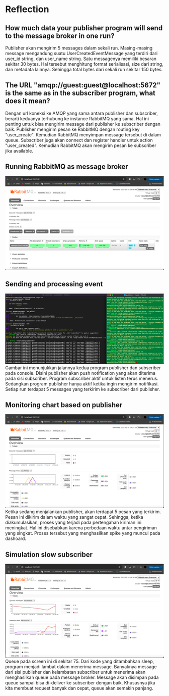 # Reflection

## How much data your publisher program will send to the message broker in one run?
Publisher akan mengirim 5 messages dalam sekali run. Masing-masing message mengandung suatu UserCreatedEventMessage yang terdiri dari user_id string, dan user_name string. Satu messagenya memiliki besaran sekitar 30 bytes. Hal tersebut menghitung format serialisasi, size dari string, dan metadata lainnya. Sehingga total bytes dari sekali run sekitar 150 bytes.

## The URL "amqp://guest:guest@localhost:5672" is the same as in the subscriber program, what does it mean?
Dengan url koneksi ke AMQP yang sama antara publisher dan subscriber, berarti keduanya terhubung ke instance RabbitMQ yang sama. Hal ini penting untuk bisa mengirim message dari publisher ke subscriber dengan baik. Publisher mengirim pesan ke RabbitMQ dengan routing key "user_create". Kemudian RabbitMQ menyimpan message tersebut di dalam queue. Subscriber juga akan connect dan register handler untuk action "user_created". Kemudian RabbitMQ akan mengirim pesan ke subscriber jika available.

## Running RabbitMQ as message broker
![Running RabbitMQ as message broker](image/running.png)

## Sending and processing event
![Sending and processing event](image/console.png)
Gambar ini menunjukkan jalannya kedua program publisher dan subscriber pada console. Disini publisher akan push notification yang akan diterima pada sisi subscriber. Program subscriber aktif untuk listen terus menerus. Sedangkan program publisher hanya aktif ketika ingin mengirim notifikasi. Setiap run terdapat 5 messages yang terkirim ke subscriber dari publisher.

## Monitoring chart based on publisher
![Monitoring chart based on publisher](image/spike.png)
Ketika sedang menjalankan publisher, akan terdapat 5 pesan yang terkirim. Pesan ini dikirim dalam waktu yang sangat cepat. Sehingga, ketika diakumulasikan, proses yang terjadi pada pertengahan kiriman ini meningkat. Hal ini disebabkan karena perbedaan waktu antar pengiriman yang singkat. Proses tersebut yang menghasilkan spike yang muncul pada dashoard.

## Simulation slow subscriber
![Simulation slow subscriber](image/slow.png)
Queue pada screen ini di sekitar 75. Dari kode yang ditambahkan sleep, program menjadi lambat dalam menerima message. Banyaknya message dari sisi publisher dan kelambatan subscriber untuk menerima akan menghasilkan queue pada message broker. Message akan disimpan pada queue sampai bisa di-deliver ke subscriber dengan baik. Khususnya jika kita membuat request banyak dan cepat, queue akan semakin panjang.